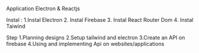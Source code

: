 Application Electron & Reactjs

Instal :
1.Instal Electron
2. Instal Firebase
3. Instal React Router Dom
4. Instal Taiwind

Step
1.Planning designs
2.Setup tailwind and electron
3.Create an API on firebase
4.Using and implementing Api on websites/applications
